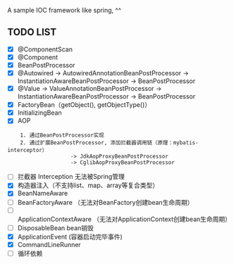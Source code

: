 
A sample IOC framework like spring, ^^


## TODO LIST

* [x] @ComponentScan
* [x] @Component
* [x] BeanPostProcessor
* [x] @Autowired -> AutowiredAnnotationBeanPostProcessor -> InstantiationAwareBeanPostProcessor -> BeanPostProcessor
* [x] @Value -> ValueAnnotationBeanPostProcessor -> InstantiationAwareBeanPostProcessor -> BeanPostProcessor
* [x] FactoryBean（getObject(), getObjectType()）
* [x] InitializingBean
* [x] AOP 
```   
    1. 通过BeanPostProcessor实现
    2. 通过扩展BeanPostProcessor, 添加拦截器调用链（原理：mybatis-interceptor）
                    -> JdkAopProxyBeanPostProcessor
                    -> CglibAopProxyBeanPostProcessor
```
* [ ] 拦截器 Interception 无法被Spring管理
* [x] 构造器注入（不支持list、map、array等复合类型）
* [x] BeanNameAware
* [ ] BeanFactoryAware （无法对BeanFactory创建bean生命周期）
* [ ] ApplicationContextAware （无法对ApplicationContext创建bean生命周期）
* [ ] DisposableBean bean销毁
* [x] ApplicationEvent (容器启动完毕事件)
* [x] CommandLineRunner
* [ ] 循环依赖
